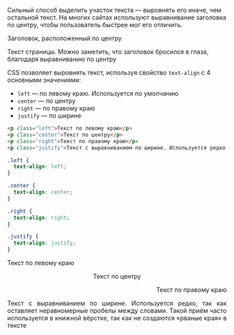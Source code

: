 Сильный способ выделить участок текста — выровнять его иначе, чем остальной текст. На многих сайтах используют выравнивание заголовка по центру, чтобы пользователь быстрее мог его отличить.

<div class="hexlet-basics-example my-3">
  <p style="" class="h3 text-center">Заголовок, расположенный по центру</p>
  <p class="m-0">Текст страницы. Можно заметить, что заголовок бросился в глаза, благодаря выравниванию по центру</p>
</div>

CSS позволяет выровнять текст, используя свойство `text-align` с 4 основными значениями:

* `left` — по левому краю. Используется по умолчанию
* `center` — по центру
* `right` — по правому краю
* `justify` — по ширине

```html
<p class="left">Текст по левому краю</p>
<p class="center">Текст по центру</p>
<p class="right">Текст по правому краю</p>
<p class="justify">Текст с выравниванием по ширине. Используется редко, так как оставляет неравномерные пробелы между словами</p>
```

```css
.left {
  text-align: left;
}

.center {
  text-align: center;
}

.right {
  text-align: right;
}

.justify {
  text-align: justify;
}
```

<div class="hexlet-basics-example my-3">
  <p>Текст по левому краю</p>
  <p style="text-align: center">Текст по центру</p>
  <p style="text-align: right">Текст по правому краю</p>
  <p style="text-align: justify" class="m-0">Текст с выравниванием по ширине. Используется редко, так как оставляет неравномерные пробелы между словами. Такой приём часто используется в книжной вёрстке, так как не создаются «рваные края» в тексте</p>
</div>
